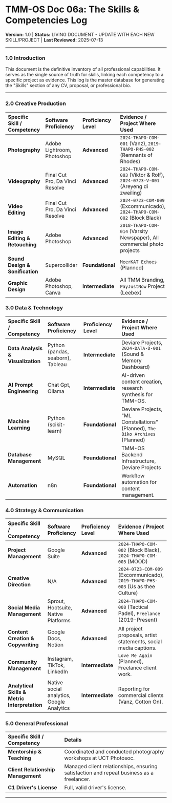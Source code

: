 # TMM-OS Doc 06a: The Skills & Competencies Log
**Version:** 1.0 | **Status:** LIVING DOCUMENT - UPDATE WITH EACH NEW SKILL/PROJECT | **Last Reviewed:** 2025-07-13

---

### 1.0 Introduction
This document is the definitive inventory of all professional capabilities. It serves as the single source of truth for skills, linking each competency to a specific project as evidence. This log is the master database for generating the "Skills" section of any CV, proposal, or professional bio.

---

### 2.0 Creative Production

| Specific Skill / Competency | Software Proficiency | Proficiency Level | Evidence / Project Where Used |
| :--- | :--- | :--- | :--- |
| **Photography** | Adobe Lightroom, Photoshop | **Advanced** | `2024-THAPO-COM-001` (Vanz), `2019-THAPO-PHS-002` (Remnants of Rhodes) |
| **Videography** | Final Cut Pro, Da Vinci Resolve | **Advanced** | `2024-THAPO-COM-003` (Viktor & Rolf), `2024-0723-V-001` (Areyeng di zweiling)|
| **Video Editing** | Final Cut Pro, Da Vinci Resolve | **Advanced** | `2024-0723-COM-009` (Excommunicado), `2024-THAPO-COM-002` (Block Black) |
| **Image Editing & Retouching** | Adobe Photoshop | **Advanced** | `2018-THAPO-COM-014` (Varsity Newspaper), All commercial photo projects |
| **Sound Design & Sonification**| Supercollider | **Foundational**| `MeerKAT Echoes` (Planned) |
| **Graphic Design** | Adobe Photoshop, Canva | **Intermediate**| All TMM Branding, `PayJustNow` Project (Leebex) |

### 3.0 Data & Technology

| Specific Skill / Competency | Software Proficiency | Proficiency Level | Evidence / Project Where Used |
| :--- | :--- | :--- | :--- |
| **Data Analysis & Visualization**| Python (pandas, seaborn), Tableau | **Intermediate**| Deviare Projects, `2024-DATA-D-001` (Sound & Memory Dashboard) |
| **AI Prompt Engineering** | Chat Gpt, Ollama | **Intermediate**| AI-driven content creation, research synthesis for TMM-OS. |
| **Machine Learning** | Python (scikit-learn) | **Foundational**| Deviare Projects, "ML Constellations" (Planned), `The Biko Archives` (Planned) |
| **Database Management**| MySQL | **Foundational**| TMM-OS Backend Infrastructure, Deviare Projects |
| **Automation** | n8n | **Foundational**| Workflow automation for content management. |

### 4.0 Strategy & Communication

| Specific Skill / Competency | Software Proficiency | Proficiency Level | Evidence / Project Where Used |
| :--- | :--- | :--- | :--- |
| **Project Management** | Google Suite | **Advanced** | `2024-THAPO-COM-002` (Block Black), `2024-THAPO-COM-005` (MOOD) |
| **Creative Direction** | N/A | **Advanced** | `2024-0723-COM-009` (Excommunicado), `2019-THAPO-PHS-003` (Us as thee Culture) |
| **Social Media Management** | Sprout, Hootsuite, Native Platforms | **Advanced** | `2024-THAPO-COM-008` (Tactical Padel), `Freelance` (2019-Present) |
| **Content Creation & Copywriting**| Google Docs, Notion | **Advanced** | All project proposals, artist statements, social media captions. |
| **Community Management** | Instagram, TikTok, LinkedIn | **Intermediate**| `Love Me Again` (Planned), Freelance client work. |
| **Analytical Skills & Metric Interpretation**| Native social analytics, Google Analytics| **Intermediate**| Reporting for commercial clients (Vanz, Cotton On). |

### 5.0 General Professional

| Specific Skill / Competency | Details |
| :--- | :--- |
| **Mentorship & Teaching** | Coordinated and conducted photography workshops at UCT Photosoc. |
| **Client Relationship Management**| Managed client relationships, ensuring satisfaction and repeat business as a freelancer. |
| **C1 Driver's License** | Full, valid driver's license. |

---